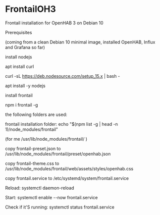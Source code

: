 # FrontailOH3
Frontail installation for OpenHAB 3 on Debian 10

Prerequisites

(coming from a clean Debian 10 minimal image, installed OpenHAB, Influx and Grafana so far)

install nodejs

 apt install curl
 
 curl -sL https://deb.nodesource.com/setup_15.x | bash -
 
 apt install -y nodejs
 
install frontail

 npm i frontail -g
 
the following folders are used:

frontail installation folder: echo "$(npm list -g | head -n 1)/node_modules/frontail"

(for me /usr/lib/node_modules/frontail/ )

copy frontail-preset.json to /usr/lib/node_modules/frontail/preset/openhab.json

copy frontail-theme.css to /usr/lib/node_modules/frontail/web/assets/styles/openhab.css

copy frontail.service to /etc/systemd/system/frontail.service

Reload: systemctl daemon-reload 

Start: systemctl enable --now frontail.service 

Check if it'S running: systemctl status frontail.service 
